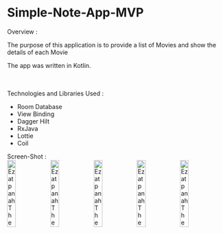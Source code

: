 # Simple-Note-App-MVP

Overview :

The purpose of this application is to provide a list of Movies and show the details of each Movie

The app was written in Kotlin.

<br>
<br>
Technologies and Libraries Used :

- Room Database
- View Binding
- Dagger Hilt
- RxJava
- Lottie
- Coil



Screen-Shot :
<br>
<img alt="Ezatpanah Themoviedb-API" src="screenshot/Screenshot_1667031198.png" width="20%"><img alt="Ezatpanah Themoviedb-API" src="screenshot/Screenshot_1667031207.png" width="20%"><img alt="Ezatpanah Themoviedb-API" src="screenshot/Screenshot_1667031217.png" width="20%"><img alt="Ezatpanah Themoviedb-API" src="screenshot/Screenshot_1667031224.png" width="20%"><img alt="Ezatpanah Themoviedb-API" src="screenshot/Screenshot_1668336488.png" width="20%">
